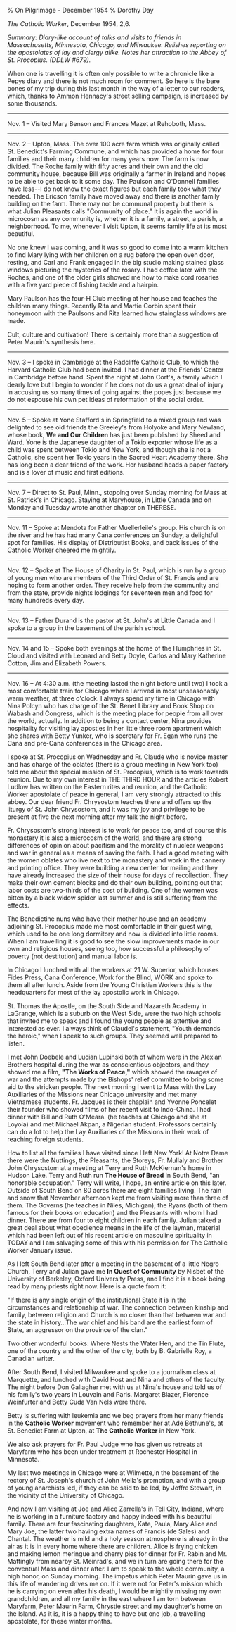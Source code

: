 % On Pilgrimage - December 1954
% Dorothy Day

*The Catholic Worker*, December 1954, 2,6.

*Summary: Diary-like account of talks and visits to friends in
Massachusetts, Minnesota, Chicago, and Milwaukee. Relishes reporting on
the apostolates of lay and clergy alike. Notes her attraction to the
Abbey of St. Procopius. (DDLW \#679).*

When one is travelling it is often only possible to write a chronicle
like a Pepys diary and there is not much room for comment. So here is
the bare bones of my trip during this last month in the way of a letter
to our readers, which, thanks to Ammon Hennacy's street selling
campaign, is increased by some thousands.

****

Nov. 1 – Visited Mary Benson and Frances Mazet at Rehoboth, Mass.

****

Nov. 2 – Upton, Mass. The over 100 acre farm which was originally called
St. Benedict's Farming Commune, and which has provided a home for four
families and their many children for many years now. The farm is now
divided. The Roche family with fifty acres and their own and the old
community house, because Bill was originally a farmer in Ireland and
hopes to be able to get back to it some day. The Paulson and O'Donnell
families have less--I do not know the exact figures but each family took
what they needed. The Ericson family have moved away and there is
another family building on the farm. There may not be communal property
but there is what Julian Pleasants calls "Community of place." It is
again the world in microcosm as any community is, whether it is a
family, a street, a parish, a neighborhood. To me, whenever I visit
Upton, it seems family life at its most beautiful.

No one knew I was coming, and it was so good to come into a warm kitchen
to find Mary lying with her children on a rug before the open oven door,
resting, and Carl and Frank engaged in the big studio making stained
glass windows picturing the mysteries of the rosary. I had coffee later
with the Roches, and one of the older girls showed me how to make cord
rosaries with a five yard piece of fishing tackle and a hairpin.

Mary Paulson has the four-H Club meeting at her house and teaches the
children many things. Recently Rita and Martie Corbin spent their
honeymoon with the Paulsons and Rita learned how stainglass windows are
made.

Cult, culture and cultivation! There is certainly more than a suggestion
of Peter Maurin's synthesis here.

****

Nov. 3 – I spoke in Cambridge at the Radcliffe Catholic Club, to which
the Harvard Catholic Club had been invited. I had dinner at the Friends'
Center in Cambridge before hand. Spent the night at John Cort's, a
family which I dearly love but I begin to wonder if he does not do us a
great deal of injury in accusing us so many times of going against the
popes just because we do not espouse his own pet ideas of reformation of
the social order.

****

Nov. 5 – Spoke at Yone Stafford's in Springfield to a mixed group and
was delighted to see old friends the Greeley's from Holyoke and Mary
Newland, whose book, **We and Our Children** has just been published by
Sheed and Ward. Yone is the Japanese daughter of a Tokio exporter whose
life as a child was spent between Tokio and New York, and though she is
not a Catholic, she spent her Tokio years in the Sacred Heart Academy
there. She has long been a dear friend of the work. Her husband heads a
paper factory and is a lover of music and first editions.

****

Nov. 7 – Direct to St. Paul, Minn., stopping over Sunday morning for
Mass at St. Patrick's in Chicago. Staying at Maryhouse, in Little Canada
and on Monday and Tuesday wrote another chapter on THERESE.

****

Nov. 11 – Spoke at Mendota for Father Muellerleile's group. His church
is on the river and he has had many Cana conferences on Sunday, a
delightful spot for families. His display of Distributist Books, and
back issues of the Catholic Worker cheered me mightily.

****

Nov. 12 – Spoke at The House of Charity in St. Paul, which is run by a
group of young men who are members of the Third Order of St. Francis and
are hoping to form another order. They receive help from the community
and from the state, provide nights lodgings for seventeen men and food
for many hundreds every day.

****

Nov. 13 – Father Durand is the pastor at St. John's at Little Canada and
I spoke to a group in the basement of the parish school.

****

Nov. 14 and 15 – Spoke both evenings at the home of the Humphries in St.
Cloud and visited with Leonard and Betty Doyle, Carlos and Mary
Katherine Cotton, Jim and Elizabeth Powers.

****

Nov. 16 – At 4:30 a.m. (the meeting lasted the night before until two) I
took a most comfortable train for Chicago where I arrived in most
unseasonably warm weather, at three o'clock. I always spend my time in
Chicago with Nina Polcyn who has charge of the St. Benet Library and
Book Shop on Wabash and Congress, which is the meeting place for people
from all over the world, actually. In addition to being a contact
center, Nina provides hospitality for visiting lay apostles in her
little three room apartment which she shares with Betty Yunker, who is
secretary for Fr. Egan who runs the Cana and pre-Cana conferences in the
Chicago area.

I spoke at St. Procopius on Wednesday and Fr. Claude who is novice
master and has charge of the oblates (there is a group meeting in New
York too) told me about the special mission of St. Procopius, which is
to work towards reunion. Due to my own interest in THE THIRD HOUR and
the articles Robert Ludlow has written on the Eastern rites and reunion,
and the Catholic Worker apostolate of peace in general, I am very
strongly attracted to this abbey. Our dear friend Fr. Chrysostom teaches
there and offers up the liturgy of St. John Chrysostom, and it was my
joy and privilege to be present at five the next morning after my talk
the night before.

Fr. Chrysostom's strong interest is to work for peace too, and of course
this monastery it is also a microcosm of the world, and there are strong
differences of opinion about pacifism and the morality of nuclear
weapons and war in general as a means of saving the faith. I had a good
meeting with the women oblates who live next to the monastery and work
in the cannery and printing office. They were building a new center for
mailing and they have already increased the size of their house for days
of recollection. They make their own cement blocks and do their own
building, pointing out that labor costs are two-thirds of the cost of
building. One of the women was bitten by a black widow spider last
summer and is still suffering from the effects.

The Benedictine nuns who have their mother house and an academy
adjoining St. Procopius made me most comfortable in their guest wing,
which used to be one long dormitory and now is divided into little
rooms. When I am travelling it is good to see the slow improvements made
in our own and religious houses, seeing too, how successful a philosophy
of poverty (not destitution) and manual labor is.

In Chicago I lunched with all the workers at 21 W. Superior, which
houses Fides Press, Cana Conference, Work for the Blind, WORK and spoke
to them all after lunch. Aside from the Young Christian Workers this is
the headquarters for most of the lay apostolic work in Chicago.

St. Thomas the Apostle, on the South Side and Nazareth Academy in
LaGrange, which is a suburb on the West Side, were the two high schools
that invited me to speak and I found the young people as attentive and
interested as ever. I always think of Claudel's statement, "Youth
demands the heroic," when I speak to such groups. They seemed well
prepared to listen.

I met John Doebele and Lucian Lupinski both of whom were in the Alexian
Brothers hospital during the war as conscientious objectors, and they
showed me a film, **"The Works of Peace,"** which showed the ravages of
war and the attempts made by the Bishops' relief committee to bring some
aid to the stricken people. The next morning I went to Mass with the Lay
Auxiliaries of the Missions near Chicago university and met many
Vietnamese students. Fr. Jacques is their chaplain and Yvonne Poncelet
their founder who showed films of her recent visit to Indo-China. I had
dinner with Bill and Ruth O'Meara. (he teaches at Chicago and she at
Loyola) and met Michael Akpan, a Nigerian student. Professors certainly
can do a lot to help the Lay Auxiliaries of the Missions in their work
of reaching foreign students.

How to list all the families I have visited since I left New York! At
Notre Dame there were the Nuttings, the Pleasants, the Storeys, Fr.
Mullaly and Brother John Chrysostom at a meeting at Terry and Ruth
McKiernan's home in Hudson Lake. Terry and Ruth run **The House of
Bread** in South Bend, "an honorable occupation." Terry will write, I
hope, an entire article on this later. Outside of South Bend on 80 acres
there are eight families living. The rain and snow that November
afternoon kept me from visiting more than three of them. The Governs (he
teaches in Niles, Michigan); the Ryans (both of them famous for their
books on education) and the Pleasants with whom I had dinner. There are
from four to eight children in each family. Julian talked a great deal
about what obedience means in the life of the layman, material which had
been left out of his recent article on masculine spirituality in TODAY
and I am salvaging some of this with his permission for The Catholic
Worker January issue.

As I left South Bend later after a meeting in the basement of a little
Negro Church, Terry and Julian gave me **In Quest of Community** by
Nisbet of the University of Berkeley, Oxford University Press, and I
find it is a book being read by many priests right now. Here is a quote
from it:

"If there is any single origin of the institutional State it is in the
circumstances and relationship of war. The connection between kinship
and family, between religion and Church is no closer than that between
war and the state in history…The war chief and his band are the earliest
form of State, an aggressor on the province of the clan."

Two other wonderful books: Where Nests the Water Hen, and the Tin Flute,
one of the country and the other of the city, both by B. Gabrielle Roy,
a Canadian writer.

After South Bend, I visited Milwaukee and spoke to a journalism class at
Marquette, and lunched with David Host and Nina and others of the
faculty. The night before Don Gallagher met with us at Nina's house and
told us of his family's two years in Louvain and Paris. Margaret Blazer,
Florence Weinfurter and Betty Cuda Van Nels were there.

Betty is suffering with leukemia and we beg prayers from her many
friends in the **Catholic Worker** movement who remember her at Ade
Bethune's, at St. Benedict Farm at Upton, at **The Catholic Worker** in
New York.

We also ask prayers for Fr. Paul Judge who has given us retreats at
Maryfarm who has been under treatment at Rochester Hospital in
Minnesota.

My last two meetings in Chicago were at Wilmette,in the basement of the
rectory of St. Joseph's church of John Mella's promotion, and with a
group of young anarchists led, if they can be said to be led, by Joffre
Stewart, in the vicinity of the University of Chicago.

And now I am visiting at Joe and Alice Zarrella's in Tell City, Indiana,
where he is working in a furniture factory and happy indeed with his
beautiful family. There are four fascinating daughters, Kate, Paula,
Mary Alice and Mary Joe, the latter two having extra names of Francis
(de Sales) and Chantal. The weather is mild and a holy season atmosphere
is already in the air as it is in every home where there are children.
Alice is frying chicken and making lemon meringue and cherry pies for
dinner for Fr. Rabin and Mr. Mattingly from nearby St. Meinrad's, and we
in turn are going there for the conventual Mass and dinner after. I am
to speak to the whole community, a high honor, on Sunday morning. The
impetus which Peter Maurin gave us in this life of wandering drives me
on. If it were not for Peter's mission which he is carrying on even
after his death, I would be mightily missing my own grandchildren, and
all my family in the east where I am torn between Maryfarm, Peter Maurin
Farm, Chrystie street and my daughter's home on the Island. As it is, it
is a happy thing to have but one job, a travelling apostolate, for these
winter months.
